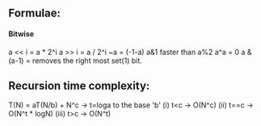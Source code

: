 ## Formulae:


#### Bitwise
a << i = a * 2^i
a >> i = a / 2^i
~a = (-1-a)
a&1 faster than a%2
a^a = 0
a & (a-1) = removes the right most set(1) bit.


## Recursion time complexity:

T(N) = aT(N/b) + N^c    ->   t=loga to the base 'b'
(i) t<c -> O(N^c)
(ii) t==c -> O(N^t * logN)
(iii) t>c -> O(N^t)

